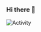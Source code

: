 ### Hi there 👋

<tr>
    <td><img src="https://github-readme-activity-graph.vercel.app/graph?username=D5rrr&theme=xcode&bg_color=FF000000&hide_border=true" alt="Activity"/></td>
  </tr>

